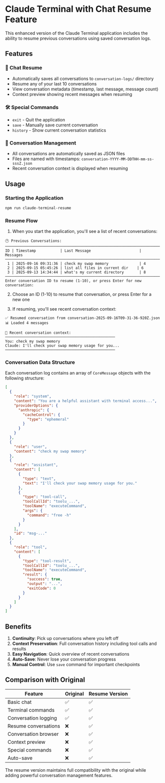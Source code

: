 # Claude Terminal with Chat Resume Feature

This enhanced version of the Claude Terminal application includes the ability to resume previous conversations using saved conversation logs.

## Features

### 🔄 Chat Resume

- Automatically saves all conversations to `conversation-logs/` directory
- Resume any of your last 10 conversations
- View conversation metadata (timestamp, last message, message count)
- Context preview showing recent messages when resuming

### 🛠️ Special Commands

- `exit` - Quit the application
- `save` - Manually save current conversation
- `history` - Show current conversation statistics

### 📁 Conversation Management

- All conversations are automatically saved as JSON files
- Files are named with timestamps: `conversation-YYYY-MM-DDTHH-mm-ss-sssZ.json`
- Recent conversation context is displayed when resuming

## Usage

### Starting the Application

```bash
npm run claude-terminal-resume
```

### Resume Flow

1. When you start the application, you'll see a list of recent conversations:

```
🕐 Previous Conversations:
────────────────────────────────────────────────────────────────────────────────
ID | Timestamp           | Last Message                      | Messages
────────────────────────────────────────────────────────────────────────────────
 1 | 2025-09-16 09:31:36 | check my swap memory              | 4
 2 | 2025-09-15 05:45:26 | list all files in current dir    | 6
 3 | 2025-09-13 14:34:44 | what's my current directory       | 8
────────────────────────────────────────────────────────────────────────────────
Enter conversation ID to resume (1-10), or press Enter for new conversation:
```

2. Choose an ID (1-10) to resume that conversation, or press Enter for a new one

3. If resuming, you'll see recent conversation context:

```
✅ Resumed conversation from conversation-2025-09-16T09-31-36-920Z.json
📊 Loaded 4 messages

📝 Recent conversation context:
──────────────────────────────────────────────────
You: check my swap memory
Claude: I'll check your swap memory usage for you...
──────────────────────────────────────────────────
```

### Conversation Data Structure

Each conversation log contains an array of `CoreMessage` objects with the following structure:

```json
[
  {
    "role": "system",
    "content": "You are a helpful assistant with terminal access...",
    "providerOptions": {
      "anthropic": {
        "cacheControl": {
          "type": "ephemeral"
        }
      }
    }
  },
  {
    "role": "user",
    "content": "check my swap memory"
  },
  {
    "role": "assistant",
    "content": [
      {
        "type": "text",
        "text": "I'll check your swap memory usage for you."
      },
      {
        "type": "tool-call",
        "toolCallId": "toolu_...",
        "toolName": "executeCommand",
        "args": {
          "command": "free -h"
        }
      }
    ],
    "id": "msg-..."
  },
  {
    "role": "tool",
    "content": [
      {
        "type": "tool-result",
        "toolCallId": "toolu_...",
        "toolName": "executeCommand",
        "result": {
          "success": true,
          "output": "...",
          "exitCode": 0
        }
      }
    ]
  }
]
```

## Benefits

1. **Continuity**: Pick up conversations where you left off
2. **Context Preservation**: Full conversation history including tool calls and results
3. **Easy Navigation**: Quick overview of recent conversations
4. **Auto-Save**: Never lose your conversation progress
5. **Manual Control**: Use `save` command for important checkpoints

## Comparison with Original

| Feature              | Original | Resume Version |
| -------------------- | -------- | -------------- |
| Basic chat           | ✅       | ✅             |
| Terminal commands    | ✅       | ✅             |
| Conversation logging | ✅       | ✅             |
| Resume conversations | ❌       | ✅             |
| Conversation browser | ❌       | ✅             |
| Context preview      | ❌       | ✅             |
| Special commands     | ❌       | ✅             |
| Auto-save            | ❌       | ✅             |

The resume version maintains full compatibility with the original while adding powerful conversation management features.
